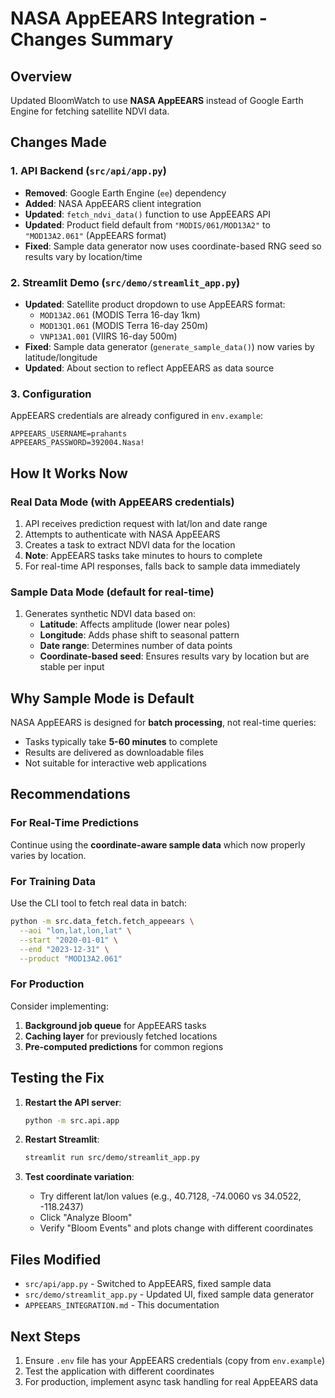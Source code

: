 # NASA AppEEARS Integration - Changes Summary

## Overview
Updated BloomWatch to use **NASA AppEEARS** instead of Google Earth Engine for fetching satellite NDVI data.

## Changes Made

### 1. API Backend (`src/api/app.py`)
- **Removed**: Google Earth Engine (`ee`) dependency
- **Added**: NASA AppEEARS client integration
- **Updated**: `fetch_ndvi_data()` function to use AppEEARS API
- **Updated**: Product field default from `"MODIS/061/MOD13A2"` to `"MOD13A2.061"` (AppEEARS format)
- **Fixed**: Sample data generator now uses coordinate-based RNG seed so results vary by location/time

### 2. Streamlit Demo (`src/demo/streamlit_app.py`)
- **Updated**: Satellite product dropdown to use AppEEARS format:
  - `MOD13A2.061` (MODIS Terra 16-day 1km)
  - `MOD13Q1.061` (MODIS Terra 16-day 250m)
  - `VNP13A1.001` (VIIRS 16-day 500m)
- **Fixed**: Sample data generator (`generate_sample_data()`) now varies by latitude/longitude
- **Updated**: About section to reflect AppEEARS as data source

### 3. Configuration
AppEEARS credentials are already configured in `env.example`:
```env
APPEEARS_USERNAME=prahants
APPEEARS_PASSWORD=392004.Nasa!
```

## How It Works Now

### Real Data Mode (with AppEEARS credentials)
1. API receives prediction request with lat/lon and date range
2. Attempts to authenticate with NASA AppEEARS
3. Creates a task to extract NDVI data for the location
4. **Note**: AppEEARS tasks take minutes to hours to complete
5. For real-time API responses, falls back to sample data immediately

### Sample Data Mode (default for real-time)
1. Generates synthetic NDVI data based on:
   - **Latitude**: Affects amplitude (lower near poles)
   - **Longitude**: Adds phase shift to seasonal pattern
   - **Date range**: Determines number of data points
   - **Coordinate-based seed**: Ensures results vary by location but are stable per input

## Why Sample Mode is Default

NASA AppEEARS is designed for **batch processing**, not real-time queries:
- Tasks typically take **5-60 minutes** to complete
- Results are delivered as downloadable files
- Not suitable for interactive web applications

## Recommendations

### For Real-Time Predictions
Continue using the **coordinate-aware sample data** which now properly varies by location.

### For Training Data
Use the CLI tool to fetch real data in batch:
```bash
python -m src.data_fetch.fetch_appeears \
  --aoi "lon,lat,lon,lat" \
  --start "2020-01-01" \
  --end "2023-12-31" \
  --product "MOD13A2.061"
```

### For Production
Consider implementing:
1. **Background job queue** for AppEEARS tasks
2. **Caching layer** for previously fetched locations
3. **Pre-computed predictions** for common regions

## Testing the Fix

1. **Restart the API server**:
   ```bash
   python -m src.api.app
   ```

2. **Restart Streamlit**:
   ```bash
   streamlit run src/demo/streamlit_app.py
   ```

3. **Test coordinate variation**:
   - Try different lat/lon values (e.g., 40.7128, -74.0060 vs 34.0522, -118.2437)
   - Click "Analyze Bloom"
   - Verify "Bloom Events" and plots change with different coordinates

## Files Modified
- `src/api/app.py` - Switched to AppEEARS, fixed sample data
- `src/demo/streamlit_app.py` - Updated UI, fixed sample data generator
- `APPEEARS_INTEGRATION.md` - This documentation

## Next Steps
1. Ensure `.env` file has your AppEEARS credentials (copy from `env.example`)
2. Test the application with different coordinates
3. For production, implement async task handling for real AppEEARS data
